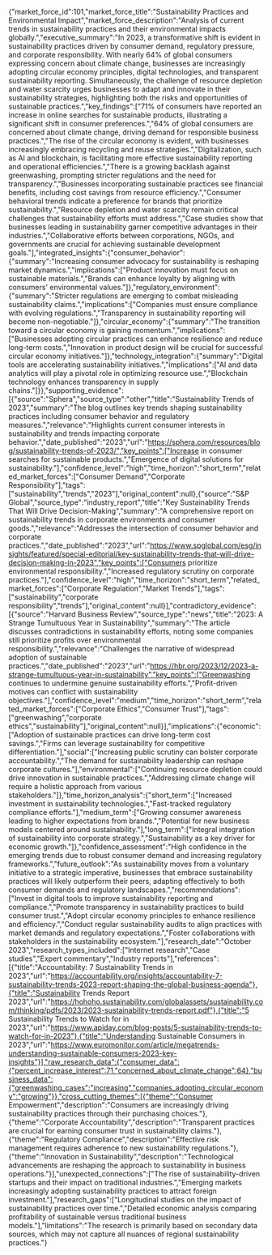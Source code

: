 {"market_force_id":101,"market_force_title":"Sustainability Practices and Environmental Impact","market_force_description":"Analysis of current trends in sustainability practices and their environmental impacts globally.","executive_summary":"In 2023, a transformative shift is evident in sustainability practices driven by consumer demand, regulatory pressure, and corporate responsibility. With nearly 64% of global consumers expressing concern about climate change, businesses are increasingly adopting circular economy principles, digital technologies, and transparent sustainability reporting. Simultaneously, the challenge of resource depletion and water scarcity urges businesses to adapt and innovate in their sustainability strategies, highlighting both the risks and opportunities of sustainable practices.","key_findings":["71% of consumers have reported an increase in online searches for sustainable products, illustrating a significant shift in consumer preferences.","64% of global consumers are concerned about climate change, driving demand for responsible business practices.","The rise of the circular economy is evident, with businesses increasingly embracing recycling and reuse strategies.","Digitalization, such as AI and blockchain, is facilitating more effective sustainability reporting and operational efficiencies.","There is a growing backlash against greenwashing, prompting stricter regulations and the need for transparency.","Businesses incorporating sustainable practices see financial benefits, including cost savings from resource efficiency.","Consumer behavioral trends indicate a preference for brands that prioritize sustainability.","Resource depletion and water scarcity remain critical challenges that sustainability efforts must address.","Case studies show that businesses leading in sustainability garner competitive advantages in their industries.","Collaborative efforts between corporations, NGOs, and governments are crucial for achieving sustainable development goals."],"integrated_insights":{"consumer_behavior":{"summary":"Increasing consumer advocacy for sustainability is reshaping market dynamics.","implications":["Product innovation must focus on sustainable materials.","Brands can enhance loyalty by aligning with consumers' environmental values."]},"regulatory_environment":{"summary":"Stricter regulations are emerging to combat misleading sustainability claims.","implications":["Companies must ensure compliance with evolving regulations.","Transparency in sustainability reporting will become non-negotiable."]},"circular_economy":{"summary":"The transition toward a circular economy is gaining momentum.","implications":["Businesses adopting circular practices can enhance resilience and reduce long-term costs.","Innovation in product design will be crucial for successful circular economy initiatives."]},"technology_integration":{"summary":"Digital tools are accelerating sustainability initiatives.","implications":["AI and data analytics will play a pivotal role in optimizing resource use.","Blockchain technology enhances transparency in supply chains."]}},"supporting_evidence":[{"source":"Sphera","source_type":"other","title":"Sustainability Trends of 2023","summary":"The blog outlines key trends shaping sustainability practices including consumer behavior and regulatory measures.","relevance":"Highlights current consumer interests in sustainability and trends impacting corporate behavior.","date_published":"2023","url":"https://sphera.com/resources/blog/sustainability-trends-of-2023/","key_points":["Increase in consumer searches for sustainable products.","Emergence of digital solutions for sustainability."],"confidence_level":"high","time_horizon":"short_term","related_market_forces":["Consumer Demand","Corporate Responsibility"],"tags":["sustainability","trends","2023"],"original_content":null},{"source":"S&P Global","source_type":"industry_report","title":"Key Sustainability Trends That Will Drive Decision-Making","summary":"A comprehensive report on sustainability trends in corporate environments and consumer goods.","relevance":"Addresses the intersection of consumer behavior and corporate practices.","date_published":"2023","url":"https://www.spglobal.com/esg/insights/featured/special-editorial/key-sustainability-trends-that-will-drive-decision-making-in-2023","key_points":["Consumers prioritize environmental responsibility.","Increased regulatory scrutiny on corporate practices."],"confidence_level":"high","time_horizon":"short_term","related_market_forces":["Corporate Regulation","Market Trends"],"tags":["sustainability","corporate responsibility","trends"],"original_content":null}],"contradictory_evidence":[{"source":"Harvard Business Review","source_type":"news","title":"2023: A Strange Tumultuous Year in Sustainability","summary":"The article discusses contradictions in sustainability efforts, noting some companies still prioritize profits over environmental responsibility.","relevance":"Challenges the narrative of widespread adoption of sustainable practices.","date_published":"2023","url":"https://hbr.org/2023/12/2023-a-strange-tumultuous-year-in-sustainability","key_points":["Greenwashing continues to undermine genuine sustainability efforts.","Profit-driven motives can conflict with sustainability objectives."],"confidence_level":"medium","time_horizon":"short_term","related_market_forces":["Corporate Ethics","Consumer Trust"],"tags":["greenwashing","corporate ethics","sustainability"],"original_content":null}],"implications":{"economic":["Adoption of sustainable practices can drive long-term cost savings.","Firms can leverage sustainability for competitive differentiation."],"social":["Increasing public scrutiny can bolster corporate accountability.","The demand for sustainability leadership can reshape corporate cultures."],"environmental":["Continuing resource depletion could drive innovation in sustainable practices.","Addressing climate change will require a holistic approach from various stakeholders."]},"time_horizon_analysis":{"short_term":["Increased investment in sustainability technologies.","Fast-tracked regulatory compliance efforts."],"medium_term":["Growing consumer awareness leading to higher expectations from brands.","Potential for new business models centered around sustainability."],"long_term":["Integral integration of sustainability into corporate strategy.","Sustainability as a key driver for economic growth."]},"confidence_assessment":"High confidence in the emerging trends due to robust consumer demand and increasing regulatory frameworks.","future_outlook":"As sustainability moves from a voluntary initiative to a strategic imperative, businesses that embrace sustainability practices will likely outperform their peers, adapting effectively to both consumer demands and regulatory landscapes.","recommendations":["Invest in digital tools to improve sustainability reporting and compliance.","Promote transparency in sustainability practices to build consumer trust.","Adopt circular economy principles to enhance resilience and efficiency.","Conduct regular sustainability audits to align practices with market demands and regulatory expectations.","Foster collaborations with stakeholders in the sustainability ecosystem."],"research_date":"October 2023","research_types_included":["Internet research","Case studies","Expert commentary","Industry reports"],"references":[{"title":"Accountability: 7 Sustainability Trends in 2023","url":"https://accountability.org/insights/accountability-7-sustainability-trends-2023-report-shaping-the-global-business-agenda"},{"title":"Sustainability Trends Report 2023","url":"https://hohoho.sustainability.com/globalassets/sustainability.com/thinking/pdfs/2023/2023-sustainability-trends-report.pdf"},{"title":"5 Sustainability Trends to Watch for in 2023","url":"https://www.apiday.com/blog-posts/5-sustainability-trends-to-watch-for-in-2023"},{"title":"Understanding Sustainable Consumers in 2023","url":"https://www.euromonitor.com/article/megatrends-understanding-sustainable-consumers-2023-key-insights"}],"raw_research_data":{"consumer_data":{"percent_increase_interest":71,"concerned_about_climate_change":64},"business_data":{"greenwashing_cases":"increasing","companies_adopting_circular_economy":"growing"}},"cross_cutting_themes":[{"theme":"Consumer Empowerment","description":"Consumers are increasingly driving sustainability practices through their purchasing choices."},{"theme":"Corporate Accountability","description":"Transparent practices are crucial for earning consumer trust in sustainability claims."},{"theme":"Regulatory Compliance","description":"Effective risk management requires adherence to new sustainability regulations."},{"theme":"Innovation in Sustainability","description":"Technological advancements are reshaping the approach to sustainability in business operations."}],"unexpected_connections":["The rise of sustainability-driven startups and their impact on traditional industries.","Emerging markets increasingly adopting sustainability practices to attract foreign investment."],"research_gaps":["Longitudinal studies on the impact of sustainability practices over time.","Detailed economic analysis comparing profitability of sustainable versus traditional business models."],"limitations":"The research is primarily based on secondary data sources, which may not capture all nuances of regional sustainability practices."}
